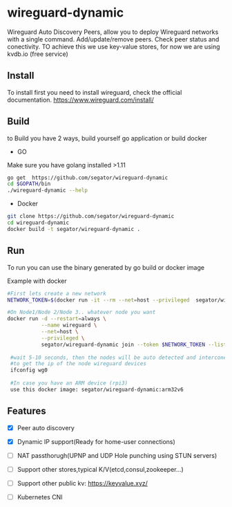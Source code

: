 # wireguard-dynamic
Wireguard Auto Discovery Peers, allow you to deploy Wireguard networks with a single command.
Add/update/remove peers.
Check peer status and conectivity.
TO achieve this we use key-value stores, for now we are using kvdb.io (free service)

## Install
To install first you need to  install wireguard, check the official documentation.
https://www.wireguard.com/install/

## Build
to Build you have 2 ways, build yourself go application or build docker

* GO

Make sure you have golang installed >1.11
```bash
go get  https://github.com/segator/wireguard-dynamic
cd $GOPATH/bin
./wireguard-dynamic --help
```

* Docker

```bash
git clone https://github.com/segator/wireguard-dynamic
cd wireguard-dynamic
docker build -t segator/wireguard-dynamic . 
```

## Run
To run you can use the binary generated by go build or docker image

Example with docker
```bash
#First lets create a new network
NETWORK_TOKEN=$(docker run -it --rm --net=host --privileged  segator/wireguard-dynamic init)

#On Node1/Node 2/Node 3.. whatever node you want
docker run -d --restart=always \
           --name wireguard \
           --net=host \
           --privileged \
           segator/wireguard-dynamic join --token $NETWORK_TOKEN --listen-port 31111
           
 #wait 5-10 seconds, then the nodes will be auto detected and interconected.
 #to get the ip of the node wireguard devices
 ifconfig wg0
 
 #In case you have an ARM device (rpi3)
 use this docker image: segator/wireguard-dynamic:arm32v6
```







## Features
* [X] Peer auto discovery
* [X] Dynamic IP support(Ready for home-user connections)
* [ ] NAT passthorugh(UPNP and UDP Hole punching using STUN servers)
* [ ] Support other stores,typical K/V(etcd,consul,zookeeper...)
* [ ] Support other public kv: https://keyvalue.xyz/
* [ ] Kubernetes CNI

